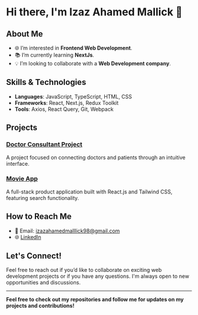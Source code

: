 # Hi there, I'm Izaz Ahamed Mallick 👋

## About Me
- 🌐 I’m interested in **Frontend Web Development**.
- 📚 I’m currently learning **NextJs**.
- 💡 I’m looking to collaborate with a **Web Development company**.

## Skills & Technologies
- **Languages**: JavaScript, TypeScript, HTML, CSS
- **Frameworks**: React, Next.js, Redux Toolkit
- **Tools**: Axios, React Query, Git, Webpack

## Projects
### [Doctor Consultant Project]([https://your-live-link.com](https://doctorconsultapp.netlify.app/))
A project focused on connecting doctors and patients through an intuitive interface.
### [Movie App]([https://your-live-link.com](https://react-major-project-movie-app.vercel.app/))
A full-stack product application built with React.js and Tailwind CSS, featuring search functionality.


## How to Reach Me
- 📧 Email: [izazahamedmalllick98@gmail.com](mailto:izazahamedmalllick98@gmail.com)
- 🌐 [LinkedIn](#)

## Let's Connect!
Feel free to reach out if you’d like to collaborate on exciting web development projects or if you have any questions. I'm always open to new opportunities and discussions.

---

**Feel free to check out my repositories and follow me for updates on my projects and contributions!**
